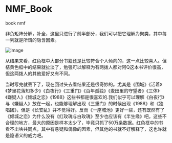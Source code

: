 # NMF_Book
book nmf

非负矩阵分解，补全，这里只进行了前半部分，我们可以把它理解为聚类，其中每一列就是所谓的隐含因素。


![image](https://github.com/DvHuang/NMF_Book/blob/master/image/nmf.png)


从结果来看，红色框中大部分书籍还是比较符合个人倾向的，这一点比较喜人。但桔黄色框中的结果就扯淡了，勉强可以解释为有两拨人都对阿Q这本书评价很高，但这两拨人的其他爱好又有不同。

当时写完就丢下了，现在回过头去看结果还是很奇妙的。尤其是《围城》《活着》《梦里花落知多少》《白夜行》《三重门》《百年孤独》《麦田里的守望者》《三体》《嫌疑人》《倾城之恋》《1988》这些书都是很喜欢的.我们似乎可以理解《白夜行》与《嫌疑人》放在一起，也能够理解出现《三重门》的时候出现《1988》和《独唱团》，但是《长安乱》并不觉得好。反而《一座城池》更好一些，还有既然有了《倾城之恋》为什么没有《红玫瑰与白玫瑰》至少也应该有《半生缘》吧。这些不合理的地方，最大的原因是样本太少了，毕竟只抓了50万条数据。红色框中的书看不出啥共同点，其中有悬疑和偶像的因素，但其他的书就不好解释了，这也许就是隐语义的威力吧。
